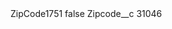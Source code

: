 <?xml version="1.0" encoding="UTF-8"?>
<CustomMetadata xmlns="http://soap.sforce.com/2006/04/metadata" xmlns:xsi="http://www.w3.org/2001/XMLSchema-instance" xmlns:xsd="http://www.w3.org/2001/XMLSchema">
    <label>ZipCode1751</label>
    <protected>false</protected>
    <values>
        <field>Zipcode__c</field>
        <value xsi:type="xsd:string">31046</value>
    </values>
</CustomMetadata>

